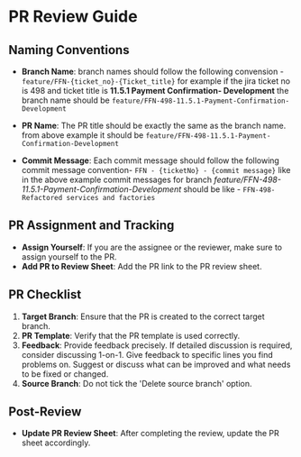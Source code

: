 # PR Review Guide

## Naming Conventions

- **Branch Name**: branch names should follow the following convension - `feature/FFN-{ticket_no}-{Ticket_title}`
for example if the jira ticket no is 498 and ticket title is **11.5.1 Payment Confirmation- Development** 
the branch name should be `feature/FFN-498-11.5.1-Payment-Confirmation-Development`
- **PR Name**: The PR title should be exactly the same as the branch name. from above example it should be `feature/FFN-498-11.5.1-Payment-Confirmation-Development`

- **Commit Message**: Each commit message should follow the following commit message convention-
 `FFN - {ticketNo} - {commit message}`
like in the above example commit messages for branch 
*feature/FFN-498-11.5.1-Payment-Confirmation-Development* should be like - 
`FFN-498-Refactored services and factories`
## PR Assignment and Tracking

- **Assign Yourself**: If you are the assignee or the reviewer, make sure to assign yourself to the PR.
- **Add PR to Review Sheet**: Add the PR link to the PR review sheet.

## PR Checklist

1. **Target Branch**: Ensure that the PR is created to the correct target branch.
2. **PR Template**: Verify that the PR template is used correctly.
3. **Feedback**: Provide feedback precisely. If detailed discussion is required, consider discussing 1-on-1. Give feedback to specific lines you find problems on. Suggest or discuss what can be improved and what needs to be fixed or changed.
4. **Source Branch**: Do not tick the 'Delete source branch' option.

## Post-Review

- **Update PR Review Sheet**: After completing the review, update the PR sheet accordingly.
